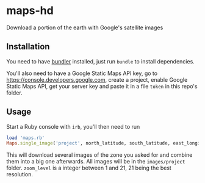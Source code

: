 # maps-hd

Download a portion of the earth with Google's satellite images

## Installation

You need to have [bundler](http://bundler.io/) installed, just run `bundle` to install dependencies.

You'll also need to have a Google Static Maps API key, go to https://console.developers.google.com, create a project, enable Google Static Maps API, get your server key and paste it in a file `token` in this repo's folder.

## Usage

Start a Ruby console with `irb`, you'll then need to run

```ruby
load 'maps.rb'
Maps.single_image('project', north_latitude, south_latitude, east_longitude, west_longitude, zoom_level)
```

This will download several images of the zone you asked for and combine them into a big one afterwards. All images will be in the `images/project` folder.
`zoom_level` is a integer between 1 and 21, 21 being the best resolution.
